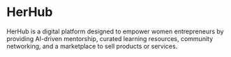 # HerHub
HerHub is a digital platform designed to empower women entrepreneurs by providing AI-driven mentorship, curated learning resources, community networking, and a marketplace to sell products or services.
